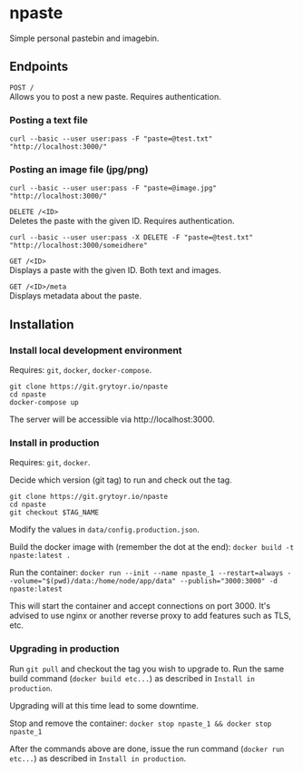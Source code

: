 # npaste
Simple personal pastebin and imagebin.

## Endpoints

`POST /`  
Allows you to post a new paste. Requires authentication.

### Posting a text file
```
curl --basic --user user:pass -F "paste=@test.txt" "http://localhost:3000/"
```

### Posting an image file (jpg/png)
```
curl --basic --user user:pass -F "paste=@image.jpg" "http://localhost:3000/"
```

`DELETE /<ID>`  
Deletes the paste with the given ID. Requires authentication.
```
curl --basic --user user:pass -X DELETE -F "paste=@test.txt" "http://localhost:3000/someidhere"
```

`GET /<ID>`  
Displays a paste with the given ID. Both text and images.

`GET /<ID>/meta`  
Displays metadata about the paste.

## Installation

### Install local development environment
Requires: `git`, `docker`, `docker-compose`.

```
git clone https://git.grytoyr.io/npaste
cd npaste
docker-compose up
```

The server will be accessible via http://localhost:3000.

### Install in production
Requires: `git`, `docker`.

Decide which version (git tag) to run and check out the tag.
```
git clone https://git.grytoyr.io/npaste
cd npaste
git checkout $TAG_NAME
```

Modify the values in `data/config.production.json`.

Build the docker image with (remember the dot at the end):
`docker build -t npaste:latest .`

Run the container: `docker run --init --name npaste_1 --restart=always --volume="$(pwd)/data:/home/node/app/data" --publish="3000:3000" -d npaste:latest`

This will start the container and accept connections on port 3000. It's advised to use nginx or another reverse proxy to add features such as TLS, etc.

### Upgrading in production
Run `git pull` and checkout the tag you wish to upgrade to. Run the same build command (`docker build etc...`) as described in `Install in production`.

Upgrading will at this time lead to some downtime.

Stop and remove the container: `docker stop npaste_1 && docker stop npaste_1`

After the commands above are done, issue the run command (`docker run etc...`) as described in `Install in production`.

